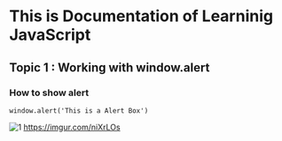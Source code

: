 # This is Documentation of Learninig JavaScript
## Topic 1 : Working with window.alert
### How to show alert

~~~
window.alert('This is a Alert Box')
~~~
![1](https://user-images.githubusercontent.com/95132213/143727941-345918a6-8704-4518-96b1-5517611c7b69.png)
https://imgur.com/niXrLOs
